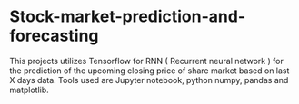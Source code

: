 # Stock-market-prediction-and-forecasting
This projects utilizes Tensorflow for RNN ( Recurrent neural network ) for the prediction of the upcoming closing price of share market based on last X days data. Tools used are Jupyter notebook, python numpy, pandas and matplotlib.
